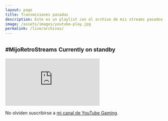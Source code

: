 ```yaml
---
layout: page
title: Transmisiones pasadas
description: Este es un playlist con el archivo de mis streams pasados.
image: /assets/images/youtube-play.jpg
permalink: /live/archivos/
---
```


<h2 class="subtitulo text-center"><small class="text-muted">#MijoRetroStreams</small> <small><span class="badge badge-danger">Currently on standby</span></small></h2>

<div class="embed-responsive embed-responsive-16by9 mt-3 mb-3">
  <iframe class="embed-responsive-item" src="https://www.youtube.com/embed/videoseries?list=PL15FCirCIaHrE0ymaqlyG9tb2PV3yUcvp" frameborder="0" allowfullscreen></iframe>
</div>

No olviden suscribirse a [mi canal de YouTube Gaming][1].

[1]: https://gaming.youtube.com/LuisCarlosPando